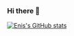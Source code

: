 ### Hi there 👋

[![Enis's GitHub stats](https://github-readme-stats.vercel.app/api?username=uzanenis)](https://github.com/anuraghazra/github-readme-stats)

